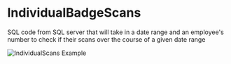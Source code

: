 # IndividualBadgeScans

SQL code from SQL server that will take in a date range and an employee's number to check if their scans over the course of a given date range


![IndividualScans Example](https://user-images.githubusercontent.com/36490302/62083157-e9ed1280-b21b-11e9-8e56-4133ed04ffcb.PNG)

